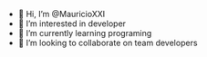 - 👋 Hi, I’m @MauricioXXI
- 👀 I’m interested in developer
- 🌱 I’m currently learning programing
- 💞️ I’m looking to collaborate on team developers 


<!---
MauricioXXI/MauricioXXI is a ✨ special ✨ repository because its `README.md` (this file) appears on your GitHub profile.
You can click the Preview link to take a look at your changes.
--->
